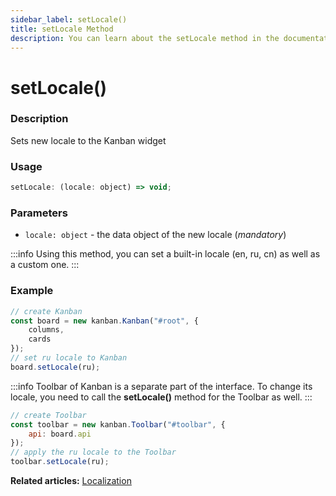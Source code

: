 ```yaml
---
sidebar_label: setLocale()
title: setLocale Method
description: You can learn about the setLocale method in the documentation of the DHTMLX JavaScript Kanban library. Browse developer guides and API reference, try out code examples and live demos, and download a free 30-day evaluation version of DHTMLX Kanban.
---
```


# setLocale()

### Description

Sets new locale to the Kanban widget

### Usage

~~~jsx {}
setLocale: (locale: object) => void;
~~~

### Parameters

- `locale: object` - the data object of the new locale (*mandatory*)

:::info
Using this method, you can set a built-in locale (en, ru, cn) as well as a custom one.
:::

### Example

~~~jsx {7}
// create Kanban
const board = new kanban.Kanban("#root", {
	columns,
	cards
});
// set ru locale to Kanban
board.setLocale(ru);
~~~

:::info
Toolbar of Kanban is a separate part of the interface. To change its locale, you need to call the **setLocale()** method for the Toolbar as well.
:::

~~~jsx {7}
// create Toolbar
const toolbar = new kanban.Toolbar("#toolbar", {
	api: board.api
});
// apply the ru locale to the Toolbar
toolbar.setLocale(ru);
~~~

**Related articles:** [Localization](guides/localization.md)
